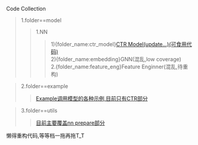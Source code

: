 Code Collection

>1.folder==model
>>1.NN  
>>>1){folder_name:ctr_model}[CTR Model(update...)(可食用代码)](https://github.com/TIXhjq/CTR_Function/tree/master/code/model/ctr_model)  
>>>2){folder_name:embedding}GNN(混乱,low coverage)   
>>2.{folder_name:feature_eng}Feature Enginner(混乱,待重构)
    
>2.folder==example  
>>[Example调用模型的各种示例,目前只有CTR部分](https://github.com/TIXhjq/CTR_Function/tree/master/code/example)
    
>3.folder==utils  
>>[目前主要覆盖nn prepare部分](https://github.com/TIXhjq/CTR_Function/tree/master/code/utils)  
     
懒得重构代码,等等档一拖再拖T_T
